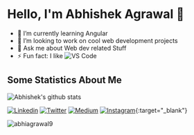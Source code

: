 <h1> Hello, I'm Abhishek Agrawal 👋 </h1>

- 🌱 I’m currently learning Angular
- 👯 I’m looking to work on cool web development projects
- 💬 Ask me about Web dev related Stuff
- ⚡ Fun fact: I like ![VS Code](http://img.shields.io/badge/-VS%20Code-007ACC?style=flat-square&logo=visual-studio-code&logoColor=ffffff)

## Some Statistics About Me

![Abhishek's github stats](https://github-readme-stats.vercel.app/api?username=abhiagrawal9&&show_icons=true&title_color=ffffff&icon_color=bb2acf&text_color=daf7dc&bg_color=151515)<br>

[![Linkedin](https://img.shields.io/badge/LinkedIn-blue.svg?style=for-the-badge&logo=linkedin)](https://www.linkedin.com/in/abhiagrawal9/) [![Twitter](https://img.shields.io/badge/Twitter-skyblue.svg?style=for-the-badge&logo=twitter)](https://twitter.com/abhiagrawal27) [![Medium](https://img.shields.io/badge/medium-black.svg?style=for-the-badge&logo=medium)](https://medium.com/@abhi2703agrawal) [![Instagram](https://img.shields.io/badge/Instagram-gray.svg?style=for-the-badge&logo=instagram)](https://www.instagram.com/abhiagrawal_27/){:target="_blank"}

<p align="left"> <img src="https://komarev.com/ghpvc/?username=abhiagrawal9" alt="abhiagrawal9" /> </p>
